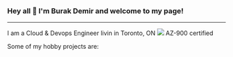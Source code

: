 ### Hey all 👋 I'm Burak Demir and welcome to my page!
---

I am a Cloud & Devops Engineer livin in Toronto, ON <img src="https://illustoon.com/?dl=897">
AZ-900 certified


Some of my hobby projects are:


<!--
**BcDemir/BcDemir** is a ✨ _special_ ✨ repository because its `README.md` (this file) appears on your GitHub profile.

Here are some ideas to get you started:

- 🔭 I’m currently working on ...
- 🌱 I’m currently learning ...
- 👯 I’m looking to collaborate on ...
- 🤔 I’m looking for help with ...
- 💬 Ask me about ...
- 📫 How to reach me: ...
- 😄 Pronouns: ...
- ⚡ Fun fact: ...
-->
